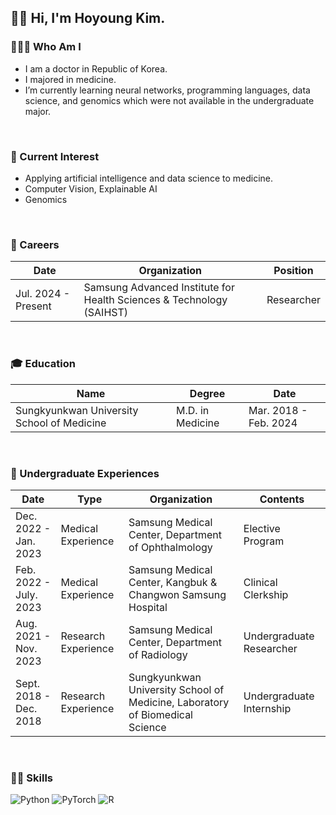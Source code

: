 ## 👋🏻 Hi, I'm Hoyoung Kim.

### 👨🏻‍⚕️ Who Am I
- I am a doctor in Republic of Korea.
- I majored in medicine.
- I’m currently learning neural networks, programming languages, data science, and genomics which were not available in the undergraduate major. </br>

<br/>

### 👀 Current Interest
- Applying artificial intelligence and data science to medicine.
- Computer Vision, Explainable AI
- Genomics

<br/>

### 🏢 Careers
| Date                | Organization                                                                | Position                 |
|---------------------|-----------------------------------------------------------------------------|--------------------------|
|Jul. 2024 - Present  |Samsung Advanced Institute for Health Sciences & Technology (SAIHST)         | Researcher               |
<br/>

### 🎓 Education
|Name                                      |Degree              |Date                 |
|------------------------------------------|--------------------|---------------------|
|Sungkyunkwan University School of Medicine|M.D. in Medicine    |Mar. 2018 - Feb. 2024|

<br/>

### 🌱 Undergraduate Experiences
| Date                   | Type                | Organization                                                                 | Contents                 |
|------------------------|---------------------|------------------------------------------------------------------------------|--------------------------|
| Dec. 2022 - Jan. 2023  | Medical Experience  | Samsung Medical Center, Department of Ophthalmology                          | Elective Program         |
| Feb. 2022 - July. 2023 | Medical Experience  | Samsung Medical Center, Kangbuk &amp; Changwon Samsung Hospital              | Clinical Clerkship       |
| Aug. 2021 - Nov. 2023  | Research Experience | Samsung Medical Center, Department of Radiology                              | Undergraduate Researcher |
| Sept. 2018 - Dec. 2018 | Research Experience | Sungkyunkwan University School of Medicine, Laboratory of Biomedical Science | Undergraduate Internship |

<br/>

### 💪🏻 Skills
<div align = "left">
<img alt="Python" src ="https://img.shields.io/badge/Python-3776AB.svg?&style=flat-square&logo=Python&logoColor=white"/>
<img alt="PyTorch" src ="https://img.shields.io/badge/PyTorch-EE4C2C.svg?&style=flat-square&logo=PyTorch&logoColor=white"/>
<img alt="R" src ="https://img.shields.io/badge/R-276DC3.svg?&style=flat-square&logo=R&logoColor=white"/>
</div>
